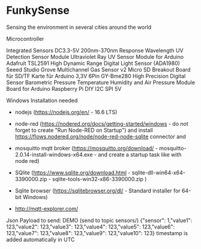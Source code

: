 # FunkySense

Sensing the environment in several cities around the world

Microcontroller


Integrated Sensors
DC3.3-5V 200nm-370nm Response Wavelength UV Detection Sensor Module Ultraviolet Ray UV Sensor Module for Arduino
Adafruit TSL2591 High Dynamic Range Digital Light Sensor (ADA1980)
Seeed Studio Grove Multichannel Gas Sensor v2
Micro SD Breakout Board für SD/TF Karte für Arduino 3,3V 6Pin
GY-Bme280 High Precision Digital Sensor Barometric Pressure Temperature Humidity and Air Pressure Module Board for Arduino Raspberry Pi DIY I2C SPI 5V


Windows Installation needed
- nodejs (https://nodejs.org/en/ - 16.6 LTS)
- node-red (https://nodered.org/docs/getting-started/windows - do not forget to create "Run Node-RED on Startup")
and install https://flows.nodered.org/node/node-red-node-sqlite connector and 

- mosquitto mqtt broker (https://mosquitto.org/download/ - mosquitto-2.0.14-install-windows-x64.exe - and create a startup task like with node red)

- SQlite (https://www.sqlite.org/download.html - sqlite-dll-win64-x64-3390000.zip - sqlite-tools-win32-x86-3390000.zip )

- Sqlite browser (https://sqlitebrowser.org/dl/ - Standard installer for 64-bit Windows)
- http://mqtt-explorer.com/


Json Payload to send: DEMO (send to topic sensors/)
{"sensor": 1,"value1": 123,"value2": 123,"value3": 123,"value4": 123,"value5": 123,"value6": 123,"value7": 123,"value8": 123,"value9": 123,"value10": 123}
timestamp is added automatically in UTC 